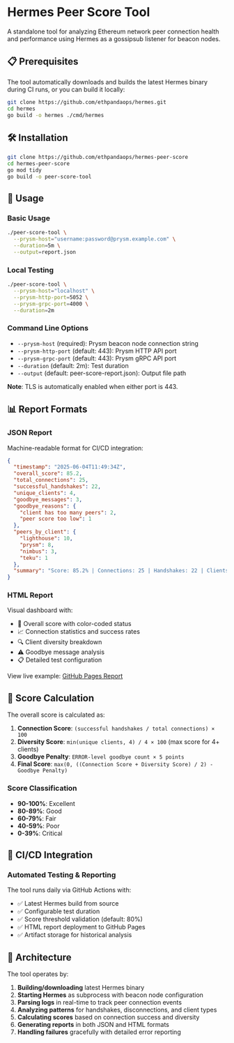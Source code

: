 # Hermes Peer Score Tool

A standalone tool for analyzing Ethereum network peer connection health and performance using Hermes as a gossipsub listener for beacon nodes.

## 📋 Prerequisites

The tool automatically downloads and builds the latest Hermes binary during CI runs, or you can build it locally:

```bash
git clone https://github.com/ethpandaops/hermes.git
cd hermes
go build -o hermes ./cmd/hermes
```

## 🛠️ Installation

```bash
git clone https://github.com/ethpandaops/hermes-peer-score
cd hermes-peer-score
go mod tidy
go build -o peer-score-tool
```

## 📖 Usage

### Basic Usage
```bash
./peer-score-tool \
  --prysm-host="username:password@prysm.example.com" \
  --duration=5m \
  --output=report.json
```

### Local Testing
```bash
./peer-score-tool \
  --prysm-host="localhost" \
  --prysm-http-port=5052 \
  --prysm-grpc-port=4000 \
  --duration=2m
```

### Command Line Options
- `--prysm-host` (required): Prysm beacon node connection string
- `--prysm-http-port` (default: 443): Prysm HTTP API port  
- `--prysm-grpc-port` (default: 443): Prysm gRPC API port
- `--duration` (default: 2m): Test duration
- `--output` (default: peer-score-report.json): Output file path

**Note**: TLS is automatically enabled when either port is 443.

## 📊 Report Formats

### JSON Report
Machine-readable format for CI/CD integration:

```json
{
  "timestamp": "2025-06-04T11:49:34Z",
  "overall_score": 85.2,
  "total_connections": 25,
  "successful_handshakes": 22,
  "unique_clients": 4,
  "goodbye_messages": 3,
  "goodbye_reasons": {
    "client has too many peers": 2,
    "peer score too low": 1
  },
  "peers_by_client": {
    "lighthouse": 10,
    "prysm": 8,
    "nimbus": 3,
    "teku": 1
  },
  "summary": "Score: 85.2% | Connections: 25 | Handshakes: 22 | Clients: 4 | Goodbyes: 3"
}
```

### HTML Report
Visual dashboard with:
- 🎯 Overall score with color-coded status
- 📈 Connection statistics and success rates  
- 🔍 Client diversity breakdown
- ⚠️ Goodbye message analysis
- 📋 Detailed test configuration

View live example: [GitHub Pages Report](https://ethpandaops.github.io/hermes-peer-score/)

## 🧮 Score Calculation

The overall score is calculated as:

1. **Connection Score**: `(successful handshakes / total connections) × 100`
2. **Diversity Score**: `min(unique clients, 4) / 4 × 100` (max score for 4+ clients)
3. **Goodbye Penalty**: `ERROR-level goodbye count × 5 points`
4. **Final Score**: `max(0, ((Connection Score + Diversity Score) / 2) - Goodbye Penalty)`

### Score Classification
- **90-100%**: Excellent
- **80-89%**: Good  
- **60-79%**: Fair
- **40-59%**: Poor
- **0-39%**: Critical

## 🔄 CI/CD Integration

### Automated Testing & Reporting

The tool runs daily via GitHub Actions with:
- ✅ Latest Hermes build from source
- ✅ Configurable test duration
- ✅ Score threshold validation (default: 80%)
- ✅ HTML report deployment to GitHub Pages
- ✅ Artifact storage for historical analysis


## 🔧 Architecture

The tool operates by:

1. **Building/downloading** latest Hermes binary
2. **Starting Hermes** as subprocess with beacon node configuration
3. **Parsing logs** in real-time to track peer connection events
4. **Analyzing patterns** for handshakes, disconnections, and client types
5. **Calculating scores** based on connection success and diversity
6. **Generating reports** in both JSON and HTML formats
7. **Handling failures** gracefully with detailed error reporting
